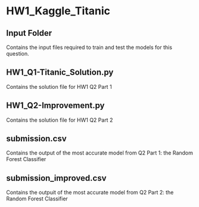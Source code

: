 # HW1_Kaggle_Titanic

## Input Folder
Contains the input files required to train and test the models for this question. 

## HW1_Q1-Titanic_Solution.py
Contains the solution file for HW1 Q2 Part 1

## HW1_Q2-Improvement.py
Contains the solution file for HW1 Q2 Part 2

## submission.csv
Contains the output of the most accurate model from Q2 Part 1: the Random Forest Classifier

## submission_improved.csv
Contains the outpuit of the most accurate model from Q2 Part 2: the Random Forest Classifier
